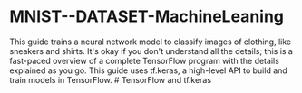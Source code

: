 # MNIST--DATASET-MachineLeaning
This guide trains a neural network model to classify images of clothing, like sneakers and shirts. It's okay if you don't understand all the details; this is a fast-paced overview of a complete TensorFlow program with the details explained as you go.  This guide uses tf.keras, a high-level API to build and train models in TensorFlow.  # TensorFlow and tf.keras
